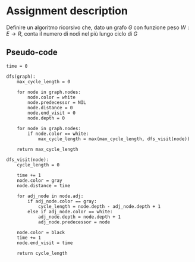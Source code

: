 # Assignment description

Definire un algoritmo ricorsivo che, dato un grafo $G$ con funzione peso $W: E \rightarrow R$,
conta il numero di nodi nel più lungo ciclo di $G$

## Pseudo-code

```
time = 0

dfs(graph):
    max_cycle_length = 0

    for node in graph.nodes:
        node.color = white
        node.predecessor = NIL
        node.distance = 0
        node.end_visit = 0
        node.depth = 0

    for node in graph.nodes:
        if node.color == white:
            max_cycle_length = max(max_cycle_length, dfs_visit(node))

    return max_cycle_length

dfs_visit(node):
    cycle_length = 0

    time += 1
    node.color = gray
    node.distance = time

    for adj_node in node.adj:
        if adj_node.color == gray:
            cycle_length = node.depth - adj_node.depth + 1
        else if adj_node.color == white:
            adj_node.depth = node.depth + 1
            adj_node.predecessor = node

    node.color = black
    time += 1
    node.end_visit = time

    return cycle_length
```
